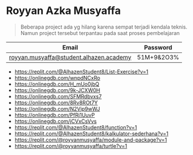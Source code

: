 # Royyan Azka Musyaffa 

>Beberapa project ada yg hilang karena sempat terjadi kendala teknis. Namun project tersebut terpantau pada saat proses pembelajaran

|Email|Password|
|---|---|
|royyan.musyaffa@student.alhazen.academy|51M+9&2O3%|
 
- https://replit.com/@AlhazenStudent8/List-Exercise?v=1
- https://onlinegdb.com/wnpdNCxRo
- https://onlinegdb.com/H_mUo0jbQ
- https://onlinegdb.com/9k-JCXW0H
- https://onlinegdb.com/SFMRdbvxs7
- https://onlinegdb.com/8Rv8ROt7Y
- https://onlinegdb.com/N2Vip9wWJ
- https://onlinegdb.com/PfRj1UuvP
- https://onlinegdb.com/jCVxCsVvs
- https://replit.com/@AlhazenStudent8/function?v=1
- https://replit.com/@AlhazenStudent8/kalkulator-sederhana?v=1
- https://replit.com/@royyanmusyaffa/module-and-package?v=1
- https://replit.com/@royyanmusyaffa/turtle?v=1